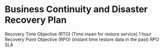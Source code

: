 # Business Continuity and Disaster Recovery Plan

Recovery Time Objective (RTO) (Time mean for restore service) 1 hour
Recovery Point Objective (RPO) (instant time restore data in the past)
RPO
SLA
